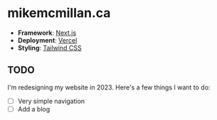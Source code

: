 # mikemcmillan.ca

- **Framework**: [Next.js](https://nextjs.org/)
- **Deployment**: [Vercel](https://vercel.com)
- **Styling**: [Tailwind CSS](https://tailwindcss.com)

## TODO

I'm redesigning my website in 2023. Here's a few things I want to do:

- [ ] Very simple navigation
- [ ] Add a blog
